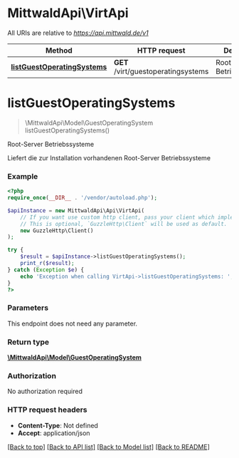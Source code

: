 # MittwaldApi\VirtApi

All URIs are relative to *https://api.mittwald.de/v1*

Method | HTTP request | Description
------------- | ------------- | -------------
[**listGuestOperatingSystems**](VirtApi.md#listGuestOperatingSystems) | **GET** /virt/guestoperatingsystems | Root-Server Betriebssysteme


# **listGuestOperatingSystems**
> \MittwaldApi\Model\GuestOperatingSystem listGuestOperatingSystems()

Root-Server Betriebssysteme

Liefert die zur Installation vorhandenen Root-Server Betriebssysteme

### Example
```php
<?php
require_once(__DIR__ . '/vendor/autoload.php');

$apiInstance = new MittwaldApi\Api\VirtApi(
    // If you want use custom http client, pass your client which implements `GuzzleHttp\ClientInterface`.
    // This is optional, `GuzzleHttp\Client` will be used as default.
    new GuzzleHttp\Client()
);

try {
    $result = $apiInstance->listGuestOperatingSystems();
    print_r($result);
} catch (Exception $e) {
    echo 'Exception when calling VirtApi->listGuestOperatingSystems: ', $e->getMessage(), PHP_EOL;
}
?>
```

### Parameters
This endpoint does not need any parameter.

### Return type

[**\MittwaldApi\Model\GuestOperatingSystem**](../Model/GuestOperatingSystem.md)

### Authorization

No authorization required

### HTTP request headers

 - **Content-Type**: Not defined
 - **Accept**: application/json

[[Back to top]](#) [[Back to API list]](../../README.md#documentation-for-api-endpoints) [[Back to Model list]](../../README.md#documentation-for-models) [[Back to README]](../../README.md)

